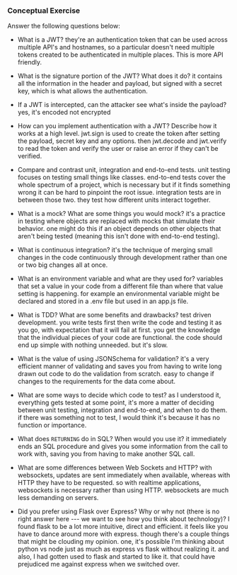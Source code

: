 ### Conceptual Exercise

Answer the following questions below:

- What is a JWT?
they're an authentication token that can be used across multiple API's and hostnames, so a particular doesn't need multiple tokens created to be authenticated in multiple places. This is more API friendly.

- What is the signature portion of the JWT?  What does it do?
it contains all the information in the header and payload, but signed with a secret key, which is what allows the authentication.

- If a JWT is intercepted, can the attacker see what's inside the payload?
yes, it's encoded not encrypted

- How can you implement authentication with a JWT?  Describe how it works at a high level.
jwt.sign is used to create the token after setting the payload, secret key and any options. then jwt.decode and jwt.verify to read the token and verify the user or raise an error if they can't be verified.

- Compare and contrast unit, integration and end-to-end tests.
unit testing focuses on testing small things like classes. end-to-end tests cover the whole spectrum of a project, which is necessary but if it finds something wrong it can be hard to pinpoint the root issue. integration tests are in between those two. they test how different units interact together.

- What is a mock? What are some things you would mock?
it's a practice in testing where objects are replaced with mocks that simulate their behavior. one might do this if an object depends on other objects that aren't being tested (meaning this isn't done with end-to-end testing). 

- What is continuous integration?
it's the technique of merging small changes in the code continuously through development rather than one or two big changes all at once.

- What is an environment variable and what are they used for?
variables that set a value in your code from a different file than where that value setting is happening. for example an environmental variable might be declared and stored in a .env file but used in an app.js file.

- What is TDD? What are some benefits and drawbacks?
test driven development. you write tests first then write the code and testing it as you go, with expectation that it will fail at first. you get the knowledge that the individual pieces of your code are functional. the code should end up simple with nothing unneeded. but it's slow.

- What is the value of using JSONSchema for validation?
it's a very efficient manner of validating and saves you from having to write long drawn out code to do the validation from scratch. easy to change if changes to the requirements for the data come about.

- What are some ways to decide which code to test?
as I understood it, everything gets tested at some point, it's more a matter of deciding between unit testing, integration and end-to-end, and when to do them. if there was something not to test, I would think it's because it has no function or importance. 

- What does `RETURNING` do in SQL? When would you use it?
it immediately ends an SQL procedure and gives you some information from the call to work with, saving you from having to make another SQL call.

- What are some differences between Web Sockets and HTTP?
with websockets, updates are sent immediately when available, whereas with HTTP they have to be requested. so with realtime applications, websockets is necessary rather than using HTTP. websockets are much less demanding on servers.

- Did you prefer using Flask over Express? Why or why not (there is no right
  answer here --- we want to see how you think about technology)?
  I found flask to be a lot more intuitive, direct and efficient. it feels like you have to dance around more with express. though there's a couple things that might be clouding my opinion. one, it's possible I'm thinking about python vs node just as much as express vs flask without realizing it. and also, I had gotten used to flask and started to like it. that could have prejudiced me against express when we switched over.
